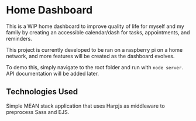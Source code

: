 # Home Dashboard 
 
This is a WIP home dashboard to improve quality of life for myself and my family by creating an accessible calendar/dash for tasks, appointments, and reminders.

This project is currently developed to be ran on a raspberry pi on a home network, and more features will be created as the dashboard evolves.

To demo this, simply navigate to the root folder and run with `node server`. API documentation will be added later.

## Technologies Used

Simple MEAN stack application that uses Harpjs as middleware to preprocess Sass and EJS.